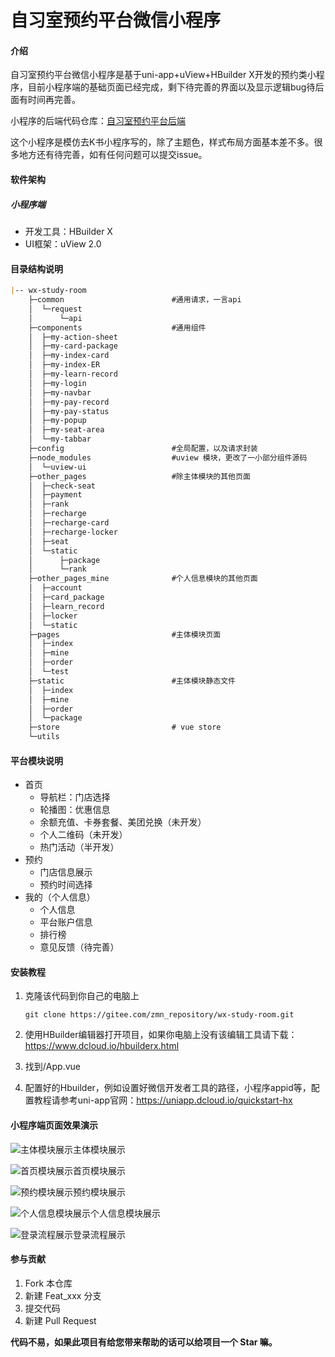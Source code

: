 # 自习室预约平台微信小程序

#### 介绍
自习室预约平台微信小程序是基于uni-app+uView+HBuilder X开发的预约类小程序，目前小程序端的基础页面已经完成，剩下待完善的界面以及显示逻辑bug待后面有时间再完善。

小程序的后端代码仓库：[自习室预约平台后端](https://gitee.com/zmn_repository/study-room-vue.git)

这个小程序是模仿去K书小程序写的，除了主题色，样式布局方面基本差不多。很多地方还有待完善，如有任何问题可以提交issue。

#### 软件架构
##### 小程序端

- 开发工具：HBuilder X
- UI框架：uView 2.0

#### 目录结构说明

``` markdown
|-- wx-study-room
    ├─common						#通用请求，一言api
    │  └─request
    │      └─api
    ├─components					#通用组件
    │  ├─my-action-sheet
    │  ├─my-card-package
    │  ├─my-index-card
    │  ├─my-index-ER
    │  ├─my-learn-record
    │  ├─my-login
    │  ├─my-navbar
    │  ├─my-pay-record
    │  ├─my-pay-status
    │  ├─my-popup
    │  ├─my-seat-area
    │  └─my-tabbar
    ├─config						#全局配置，以及请求封装
    ├─node_modules					#uview 模块，更改了一小部分组件源码
    │  └─uview-ui
    ├─other_pages					#除主体模块的其他页面
    │  ├─check-seat
    │  ├─payment
    │  ├─rank
    │  ├─recharge
    │  ├─recharge-card
    │  ├─recharge-locker
    │  ├─seat
    │  └─static
    │      ├─package
    │      └─rank
    ├─other_pages_mine				#个人信息模块的其他页面
    │  ├─account
    │  ├─card_package
    │  ├─learn_record
    │  ├─locker
    │  └─static
    ├─pages							#主体模块页面
    │  ├─index
    │  ├─mine
    │  ├─order
    │  └─test
    ├─static						#主体模块静态文件
    │  ├─index
    │  ├─mine
    │  ├─order
    │  └─package
    ├─store							# vue store
    └─utils
```

#### 平台模块说明

- 首页
  - 导航栏：门店选择
  - 轮播图：优惠信息
  - 余额充值、卡券套餐、美团兑换（未开发）
  - 个人二维码（未开发）
  - 热门活动（半开发）
- 预约
  - 门店信息展示
  - 预约时间选择
- 我的（个人信息）
  - 个人信息
  - 平台账户信息
  - 排行榜
  - 意见反馈（待完善）


#### 安装教程

1. 克隆该代码到你自己的电脑上

   ``` 
   git clone https://gitee.com/zmn_repository/wx-study-room.git
   ```

2.  使用HBuilder编辑器打开项目，如果你电脑上没有该编辑工具请下载：https://www.dcloud.io/hbuilderx.html

3.  找到/App.vue

4.  配置好的Hbuilder，例如设置好微信开发者工具的路径，小程序appid等，配置教程请参考uni-app官网：https://uniapp.dcloud.io/quickstart-hx

#### 小程序端页面效果演示

![主体模块展示](https://gitee.com/peacefulCC/images/raw/master/images/wx_study_room/%E4%B8%BB%E4%BD%93%E6%A8%A1%E5%9D%97%E5%B1%95%E7%A4%BA.png)主体模块展示

![首页模块展示](https://gitee.com/peacefulCC/images/raw/master/images/wx_study_room/%E9%A6%96%E9%A1%B5%E6%A8%A1%E5%9D%97.png)首页模块展示

![预约模块展示](https://gitee.com/peacefulCC/images/raw/master/images/wx_study_room/%E9%A2%84%E7%BA%A6%E6%A8%A1%E5%9D%97.png)预约模块展示

![个人信息模块展示](https://gitee.com/peacefulCC/images/raw/master/images/wx_study_room/%E4%B8%AA%E4%BA%BA%E4%BF%A1%E6%81%AF.png)个人信息模块展示

![登录流程展示](https://gitee.com/peacefulCC/images/raw/master/images/wx_study_room/%E7%99%BB%E5%BD%95%E6%A8%A1%E5%9D%97.png)登录流程展示

#### 参与贡献

1.  Fork 本仓库
2.  新建 Feat_xxx 分支
3.  提交代码
4.  新建 Pull Request

**代码不易，如果此项目有给您带来帮助的话可以给项目一个 Star 嘛。**
